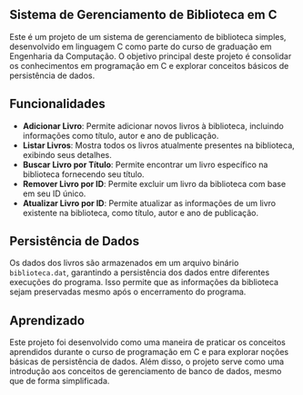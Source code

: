 ## Sistema de Gerenciamento de Biblioteca em C

Este é um projeto de um sistema de gerenciamento de biblioteca simples, desenvolvido em linguagem C como parte do curso de graduação em Engenharia da Computação. O objetivo principal deste projeto é consolidar os conhecimentos em programação em C e explorar conceitos básicos de persistência de dados.

## Funcionalidades

- **Adicionar Livro**: Permite adicionar novos livros à biblioteca, incluindo informações como título, autor e ano de publicação.
- **Listar Livros**: Mostra todos os livros atualmente presentes na biblioteca, exibindo seus detalhes.
- **Buscar Livro por Título**: Permite encontrar um livro específico na biblioteca fornecendo seu título.
- **Remover Livro por ID**: Permite excluir um livro da biblioteca com base em seu ID único.
- **Atualizar Livro por ID**: Permite atualizar as informações de um livro existente na biblioteca, como título, autor e ano de publicação.

## Persistência de Dados

Os dados dos livros são armazenados em um arquivo binário `biblioteca.dat`, garantindo a persistência dos dados entre diferentes execuções do programa. Isso permite que as informações da biblioteca sejam preservadas mesmo após o encerramento do programa.

## Aprendizado

Este projeto foi desenvolvido como uma maneira de praticar os conceitos aprendidos durante o curso de programação em C e para explorar noções básicas de persistência de dados. Além disso, o projeto serve como uma introdução aos conceitos de gerenciamento de banco de dados, mesmo que de forma simplificada.
